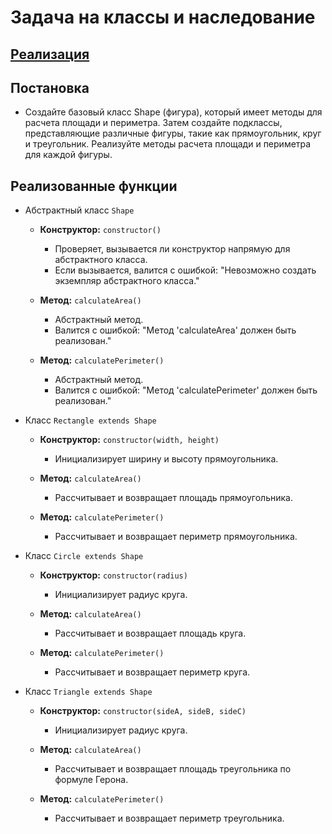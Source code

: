 # Задача на классы и наследование

## [Реализация](./index.js)

## Постановка 
- Cоздайте базовый класс Shape (фигура), который имеет методы для расчета площади и периметра. Затем создайте подклассы, представляющие различные фигуры, такие как прямоугольник, круг и треугольник. Реализуйте методы расчета площади и периметра для каждой фигуры.

## Реализованные функции
- Абстрактный класс `Shape`
    - **Конструктор:** `constructor()`
      - Проверяет, вызывается ли конструктор напрямую для абстрактного класса.
      - Если вызывается, валится с ошибкой: "Невозможно создать экземпляр абстрактного класса."

    - **Метод:** `calculateArea()`
        - Абстрактный метод.
        - Валится с ошибкой: "Метод 'calculateArea' должен быть реализован."

    - **Метод:** `calculatePerimeter()`
        - Абстрактный метод.
        - Валится с ошибкой: "Метод 'calculatePerimeter' должен быть реализован."


- Класс `Rectangle extends Shape`
    - **Конструктор:** `constructor(width, height)`
        - Инициализирует ширину и высоту прямоугольника.
      
    - **Метод:** `calculateArea()`
        - Рассчитывает и возвращает площадь прямоугольника.

    - **Метод:** `calculatePerimeter()`
        - Рассчитывает и возвращает периметр прямоугольника.


- Класс `Circle extends Shape`
    - **Конструктор:** `constructor(radius)`
        - Инициализирует радиус круга.

    - **Метод:** `calculateArea()`
        - Рассчитывает и возвращает площадь круга.

    - **Метод:** `calculatePerimeter()`
        - Рассчитывает и возвращает периметр круга.


- Класс `Triangle extends Shape`
    - **Конструктор:** `constructor(sideA, sideB, sideC)`
        - Инициализирует радиус круга.

    - **Метод:** `calculateArea()`
        - Рассчитывает и возвращает площадь треугольника по формуле Герона.

    - **Метод:** `calculatePerimeter()`
        - Рассчитывает и возвращает периметр треугольника.
